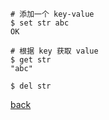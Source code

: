 ```
# 添加一个 key-value
$ set str abc
OK

# 根据 key 获取 value
$ get str
"abc"

$ del str
```

[back](../3.md)  